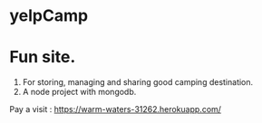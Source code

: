 # yelpCamp
<h1> Fun site. </h1>

1. For storing, managing and sharing good camping destination.
2. A node project with mongodb.

Pay a visit : https://warm-waters-31262.herokuapp.com/

